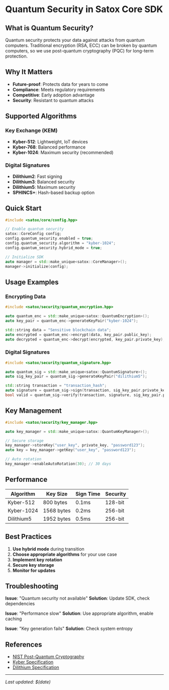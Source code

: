 # Quantum Security in Satox Core SDK

## What is Quantum Security?

Quantum security protects your data against attacks from quantum computers. Traditional encryption (RSA, ECC) can be broken by quantum computers, so we use post-quantum cryptography (PQC) for long-term protection.

## Why It Matters

- **Future-proof**: Protects data for years to come
- **Compliance**: Meets regulatory requirements
- **Competitive**: Early adoption advantage
- **Security**: Resistant to quantum attacks

## Supported Algorithms

### Key Exchange (KEM)
- **Kyber-512**: Lightweight, IoT devices
- **Kyber-768**: Balanced performance
- **Kyber-1024**: Maximum security (recommended)

### Digital Signatures
- **Dilithium2**: Fast signing
- **Dilithium3**: Balanced security
- **Dilithium5**: Maximum security
- **SPHINCS+**: Hash-based backup option

## Quick Start

```cpp
#include <satox/core/config.hpp>

// Enable quantum security
satox::CoreConfig config;
config.quantum_security.enabled = true;
config.quantum_security.algorithm = "kyber-1024";
config.quantum_security.hybrid_mode = true;

// Initialize SDK
auto manager = std::make_unique<satox::CoreManager>();
manager->initialize(config);
```

## Usage Examples

### Encrypting Data
```cpp
#include <satox/security/quantum_encryption.hpp>

auto quantum_enc = std::make_unique<satox::QuantumEncryption>();
auto key_pair = quantum_enc->generateKeyPair("kyber-1024");

std::string data = "Sensitive blockchain data";
auto encrypted = quantum_enc->encrypt(data, key_pair.public_key);
auto decrypted = quantum_enc->decrypt(encrypted, key_pair.private_key);
```

### Digital Signatures
```cpp
#include <satox/security/quantum_signature.hpp>

auto quantum_sig = std::make_unique<satox::QuantumSignature>();
auto sig_key_pair = quantum_sig->generateKeyPair("dilithium5");

std::string transaction = "transaction_hash";
auto signature = quantum_sig->sign(transaction, sig_key_pair.private_key);
bool valid = quantum_sig->verify(transaction, signature, sig_key_pair.public_key);
```

## Key Management

```cpp
#include <satox/security/key_manager.hpp>

auto key_manager = std::make_unique<satox::QuantumKeyManager>();

// Secure storage
key_manager->storeKey("user_key", private_key, "password123");
auto key = key_manager->getKey("user_key", "password123");

// Auto rotation
key_manager->enableAutoRotation(30); // 30 days
```

## Performance

| Algorithm | Key Size | Sign Time | Security |
|-----------|----------|-----------|----------|
| Kyber-512 | 800 bytes | 0.1ms | 128-bit |
| Kyber-1024 | 1568 bytes | 0.2ms | 256-bit |
| Dilithium5 | 1952 bytes | 0.5ms | 256-bit |

## Best Practices

1. **Use hybrid mode** during transition
2. **Choose appropriate algorithms** for your use case
3. **Implement key rotation**
4. **Secure key storage**
5. **Monitor for updates**

## Troubleshooting

**Issue**: "Quantum security not available"
**Solution**: Update SDK, check dependencies

**Issue**: "Performance slow"
**Solution**: Use appropriate algorithm, enable caching

**Issue**: "Key generation fails"
**Solution**: Check system entropy

## References

- [NIST Post-Quantum Cryptography](https://www.nist.gov/programs-projects/post-quantum-cryptography)
- [Kyber Specification](https://pq-crystals.org/kyber/)
- [Dilithium Specification](https://pq-crystals.org/dilithium/)

---

*Last updated: $(date)*
